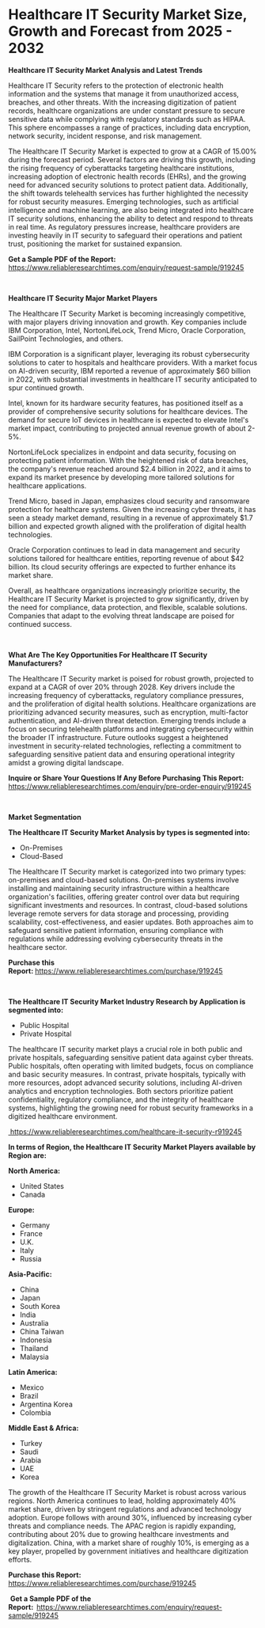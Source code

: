 <p><h1>Healthcare IT Security Market Size, Growth and Forecast from 2025 - 2032</h1></p><p><strong>Healthcare IT Security Market Analysis and Latest Trends</strong></p>
<p><p>Healthcare IT Security refers to the protection of electronic health information and the systems that manage it from unauthorized access, breaches, and other threats. With the increasing digitization of patient records, healthcare organizations are under constant pressure to secure sensitive data while complying with regulatory standards such as HIPAA. This sphere encompasses a range of practices, including data encryption, network security, incident response, and risk management.</p><p>The Healthcare IT Security Market is expected to grow at a CAGR of 15.00% during the forecast period. Several factors are driving this growth, including the rising frequency of cyberattacks targeting healthcare institutions, increasing adoption of electronic health records (EHRs), and the growing need for advanced security solutions to protect patient data. Additionally, the shift towards telehealth services has further highlighted the necessity for robust security measures. Emerging technologies, such as artificial intelligence and machine learning, are also being integrated into healthcare IT security solutions, enhancing the ability to detect and respond to threats in real time. As regulatory pressures increase, healthcare providers are investing heavily in IT security to safeguard their operations and patient trust, positioning the market for sustained expansion.</p></p>
<p><strong>Get a Sample PDF of the Report:&nbsp;</strong> <a href="https://www.reliableresearchtimes.com/enquiry/request-sample/919245?utm_campaign=3074&utm_medium=2&utm_source=Github&utm_content=ia&utm_term=16042025&utm_id=healthcare-it-security">https://www.reliableresearchtimes.com/enquiry/request-sample/919245</a></p>
<p>&nbsp;</p>
<p><strong>Healthcare IT Security Major Market Players</strong></p>
<p><p>The Healthcare IT Security Market is becoming increasingly competitive, with major players driving innovation and growth. Key companies include IBM Corporation, Intel, NortonLifeLock, Trend Micro, Oracle Corporation, SailPoint Technologies, and others. </p><p>IBM Corporation is a significant player, leveraging its robust cybersecurity solutions to cater to hospitals and healthcare providers. With a market focus on AI-driven security, IBM reported a revenue of approximately $60 billion in 2022, with substantial investments in healthcare IT security anticipated to spur continued growth.</p><p>Intel, known for its hardware security features, has positioned itself as a provider of comprehensive security solutions for healthcare devices. The demand for secure IoT devices in healthcare is expected to elevate Intel's market impact, contributing to projected annual revenue growth of about 2-5%.</p><p>NortonLifeLock specializes in endpoint and data security, focusing on protecting patient information. With the heightened risk of data breaches, the company's revenue reached around $2.4 billion in 2022, and it aims to expand its market presence by developing more tailored solutions for healthcare applications.</p><p>Trend Micro, based in Japan, emphasizes cloud security and ransomware protection for healthcare systems. Given the increasing cyber threats, it has seen a steady market demand, resulting in a revenue of approximately $1.7 billion and expected growth aligned with the proliferation of digital health technologies.</p><p>Oracle Corporation continues to lead in data management and security solutions tailored for healthcare entities, reporting revenue of about $42 billion. Its cloud security offerings are expected to further enhance its market share.</p><p>Overall, as healthcare organizations increasingly prioritize security, the Healthcare IT Security Market is projected to grow significantly, driven by the need for compliance, data protection, and flexible, scalable solutions. Companies that adapt to the evolving threat landscape are poised for continued success.</p></p>
<p>&nbsp;</p>
<p><strong>What Are The Key Opportunities For Healthcare IT Security Manufacturers?</strong></p>
<p><p>The Healthcare IT Security market is poised for robust growth, projected to expand at a CAGR of over 20% through 2028. Key drivers include the increasing frequency of cyberattacks, regulatory compliance pressures, and the proliferation of digital health solutions. Healthcare organizations are prioritizing advanced security measures, such as encryption, multi-factor authentication, and AI-driven threat detection. Emerging trends include a focus on securing telehealth platforms and integrating cybersecurity within the broader IT infrastructure. Future outlooks suggest a heightened investment in security-related technologies, reflecting a commitment to safeguarding sensitive patient data and ensuring operational integrity amidst a growing digital landscape.</p></p>
<p><strong>Inquire or Share Your Questions If Any Before Purchasing This Report:</strong> <a href="https://www.reliableresearchtimes.com/enquiry/pre-order-enquiry/919245?utm_campaign=3074&utm_medium=2&utm_source=Github&utm_content=ia&utm_term=16042025&utm_id=healthcare-it-security">https://www.reliableresearchtimes.com/enquiry/pre-order-enquiry/919245</a></p>
<p>&nbsp;</p>
<p><strong>Market Segmentation</strong></p>
<p><strong>The Healthcare IT Security Market Analysis by types is segmented into:</strong></p>
<p><ul><li>On-Premises</li><li>Cloud-Based</li></ul></p>
<p><p>The Healthcare IT Security market is categorized into two primary types: on-premises and cloud-based solutions. On-premises systems involve installing and maintaining security infrastructure within a healthcare organization's facilities, offering greater control over data but requiring significant investments and resources. In contrast, cloud-based solutions leverage remote servers for data storage and processing, providing scalability, cost-effectiveness, and easier updates. Both approaches aim to safeguard sensitive patient information, ensuring compliance with regulations while addressing evolving cybersecurity threats in the healthcare sector.</p></p>
<p><strong>Purchase this Report:&nbsp;</strong><a href="https://www.reliableresearchtimes.com/purchase/919245?utm_campaign=3074&utm_medium=2&utm_source=Github&utm_content=ia&utm_term=16042025&utm_id=healthcare-it-security">https://www.reliableresearchtimes.com/purchase/919245</a></p>
<p>&nbsp;</p>
<p><strong>The Healthcare IT Security Market Industry Research by Application is segmented into:</strong></p>
<p><ul><li>Public Hospital</li><li>Private Hospital</li></ul></p>
<p><p>The healthcare IT security market plays a crucial role in both public and private hospitals, safeguarding sensitive patient data against cyber threats. Public hospitals, often operating with limited budgets, focus on compliance and basic security measures. In contrast, private hospitals, typically with more resources, adopt advanced security solutions, including AI-driven analytics and encryption technologies. Both sectors prioritize patient confidentiality, regulatory compliance, and the integrity of healthcare systems, highlighting the growing need for robust security frameworks in a digitized healthcare environment.</p></p>
<p><a href="https://www.reliableresearchtimes.com/healthcare-it-security-r919245?utm_campaign=3074&utm_medium=2&utm_source=Github&utm_content=ia&utm_term=16042025&utm_id=healthcare-it-security">&nbsp;https://www.reliableresearchtimes.com/healthcare-it-security-r919245</a></p>
<p><strong>In terms of Region, the Healthcare IT Security Market Players available by Region are:</strong></p>
<p>
    <p> <strong> North America: </strong>
        <ul>
            <li>United States</li>
            <li>Canada</li>
        </ul>
        </p> 
    <p> <strong> Europe: </strong>
        <ul>
            <li>Germany</li>
            <li>France</li>
            <li>U.K.</li>
            <li>Italy</li>
            <li>Russia</li>
        </ul>
        </p> 
    <p> <strong> Asia-Pacific: </strong>
        <ul>
            <li>China</li>
            <li>Japan</li>
            <li>South Korea</li>
            <li>India</li>
            <li>Australia</li>
            <li>China Taiwan</li>
            <li>Indonesia</li>
            <li>Thailand</li>
            <li>Malaysia</li>
        </ul>
        </p> 
    <p> <strong> Latin America: </strong>
        <ul>
            <li>Mexico</li>
            <li>Brazil</li>
            <li>Argentina Korea</li>
            <li>Colombia</li>
        </ul>
        </p> 
    <p> <strong> Middle East & Africa: </strong>
        <ul>
            <li>Turkey</li>
            <li>Saudi</li>
            <li>Arabia</li>
            <li>UAE</li>
            <li>Korea</li>
        </ul>
    </p>
    </p>
<p><p>The growth of the Healthcare IT Security Market is robust across various regions. North America continues to lead, holding approximately 40% market share, driven by stringent regulations and advanced technology adoption. Europe follows with around 30%, influenced by increasing cyber threats and compliance needs. The APAC region is rapidly expanding, contributing about 20% due to growing healthcare investments and digitalization. China, with a market share of roughly 10%, is emerging as a key player, propelled by government initiatives and healthcare digitization efforts.</p></p>
<p><strong>Purchase this Report: </strong><a href="https://www.reliableresearchtimes.com/purchase/919245?utm_campaign=3074&utm_medium=2&utm_source=Github&utm_content=ia&utm_term=16042025&utm_id=healthcare-it-security">https://www.reliableresearchtimes.com/purchase/919245</a></p>
<p>&nbsp;<strong>Get a Sample PDF of the Report:&nbsp;&nbsp;</strong><a href="https://www.reliableresearchtimes.com/enquiry/request-sample/919245?utm_campaign=3074&utm_medium=2&utm_source=Github&utm_content=ia&utm_term=16042025&utm_id=healthcare-it-security">https://www.reliableresearchtimes.com/enquiry/request-sample/919245</a></p>
<p><strong></strong></p>
<p><p></p><p></p><p></p></p>